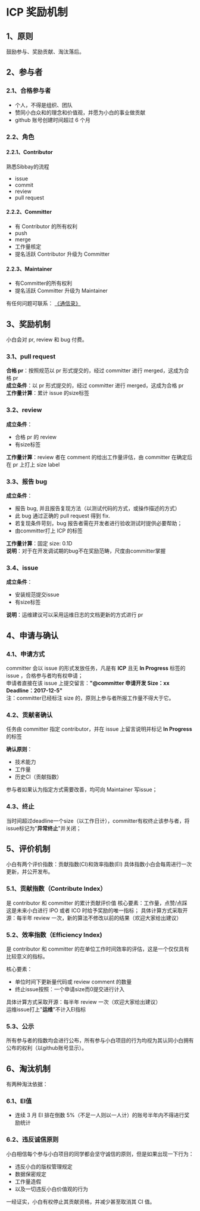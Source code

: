 # ICP 奖励机制

## 1、原则

鼓励参与、奖励贡献、淘汰落后。

## 2、参与者

### 2.1、合格参与者

- 个人，不得是组织、团队
- 赞同小白众和的理念和价值观，并愿为小白的事业做贡献
- github 账号创建时间超过 6 个月

### 2.2、角色

#### 2.2.1、Contributor

熟悉Sibbay的流程

- issue
- commit
- review
- pull request

#### 2.2.2、Committer

- 有 Contributor 的所有权利
- push
- merge
- 工作量核定
- 提名活跃 Contributor 升级为 Committer

#### 2.2.3、Maintainer

- 有Committer的所有权利
- 提名活跃 Committer 升级为 Maintainer

有任何问题可联系： [《通信录》](通信录.md)

## 3、奖励机制

小白会对 pr, review 和 bug 付费。

### 3.1、pull request

**合格 pr**：按照规范以 pr 形式提交的，经过 committer 进行 merged，这成为合格 pr  
**成立条件**：以 pr 形式提交的，经过 committer 进行 merged，这成为合格 pr  
**工作量计算**：累计 issue 的size标签

### 3.2、review

**成立条件**：

- 合格 pr 的 review
- 有size标签

**工作量计算**：review 者在 comment 的给出工作量评估，由 committer 在确定后在 pr 上打上 size label

### 3.3、报告 bug

**成立条件**：

- 报告 bug, 并且报告复现方法（以测试代码的方式，或操作描述的方式）
- 此 bug 通过正确的 pull request 得到 fix.
- 若复现条件苛刻，bug 报告者需在开发者进行验收测试时提供必要帮助；
- 由committer打上 ICP 的标签

**工作量计算**：固定 size: 0.1D  
**说明**：对于在开发调试期的bug不在奖励范畴，尺度由committer掌握

### 3.4、issue

**成立条件**：

- 安装规范提交issue
- 有size标签

**说明**：运维建议可以采用运维日志的文档更新的方式进行 pr

## 4、申请与确认

### 4.1、申请方式

committer 会以 issue 的形式发放任务，凡是有 **ICP** 且无 **In Progress** 标签的 issue ，合格参与者均有权申请；  
申请者直接在该 issue 上提交留言：**"@committer 申请开发 Size：xx Deadline：2017-12-5"**  
注：committer已经标注 size 的，原则上参与者所报工作量不得大于它。

### 4.2、贡献者确认

任务由 committer 指定 contributor，并在 issue 上留言说明并标记 **In Progress** 的标签  

**确认原则**：

- 技术能力
- 工作量
- 历史CI（贡献指数）

参与者如果认为指定方式需要改善，均可向 Maintainer 写issue；

### 4.3、终止

当时间超过deadline一个size（以工作日计），committer有权终止该参与者，将issue标记为"**异常终止**"并关闭；

## 5、评价机制

小白有两个评价指数：贡献指数(CI)和效率指数(EI)
具体指数小白会每周进行一次更新，并公开发布。

### 5.1、贡献指数（Contribute Index）

是 contributor 和 committer 的累计贡献评价值
核心要素：工作量，点赞/点踩 
这是未来小白进行 IPO 或者 ICO 时给予奖励的唯一指标；
具体计算方式采取开源：每半年 review 一次，新的算法不修改以前的结果（欢迎大家给出建议）

### 5.2、效率指数（Efficiency Index)

是 contributor 和 committer 的在单位工作时间效率的评估，这是一个仅仅具有比较意义的指标。

核心要素：

- 单位时间下更新量代码或 review comment 的数量
- 终止issue按照：一个申请size而0提交进行计入

具体计算方式采取开源：每半年 review 一次（欢迎大家给出建议）   
运维issue打上"**运维**"不计入EI指标

### 5.3、公示

所有参与者的指数均会进行公布，所有参与小白项目的行为均视为其认同小白拥有公布的权利（以github账号显示）。

## 6、淘汰机制

有两种淘汰依据：

### 6.1、EI值

- 连续 3 月 EI 排在倒数 5%（不足一人则以一人计）的账号半年内不得进行奖励统计

### 6.2、违反诚信原则

小白相信每个参与小白项目的同学都会坚守诚信的原则，但是如果出现一下行为：

- 违反小白的版权管理规定
- 数据保密规定
- 工作量造假
- 以及一切违反小白价值观的行为

一经证实，小白有权停止其贡献资格，并减少甚至取消其 CI 值。

